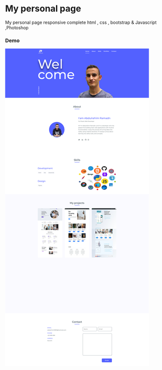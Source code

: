 # My personal page 
 My personal page responsive complete html , css , bootstrap &amp; Javascript ,Photoshop

 




### Demo
![project demo](screenshot1.png)
